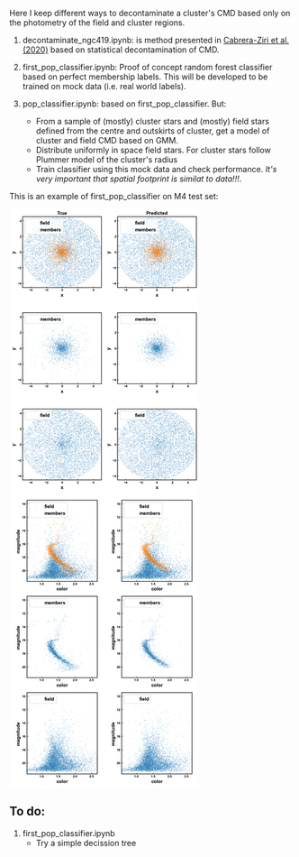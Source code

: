 Here I keep different ways to decontaminate a cluster's CMD based only on the photometry of the field and cluster regions.

1. decontaminate_ngc419.ipynb: is method presented in [Cabrera-Ziri et al. (2020)](https://ui.adsabs.harvard.edu/abs/2020MNRAS.495..375C/abstract) based on statistical decontamination of CMD.

2. first_pop_classifier.ipynb: Proof of concept random forest classifier based on perfect membership labels. This will be developed to be trained on mock data (i.e. real world labels).

3. pop_classifier.ipynb: based on first_pop_classifier. But:
    - From a sample of (mostly) cluster stars and (mostly) field stars defined from the centre and outskirts
    of cluster, get a model of cluster and field CMD based on GMM.
    - Distribute uniformly in space field stars. For cluster stars follow Plummer model of the cluster's radius
    - Train classifier using this mock data and check performance. *It's very important that spatial footprint 
    is similat to data!!!*. 
    
This is an example of first_pop_classifier on M4 test set:

![m4 test set](figures/m4_test_set.png "m4 test set")

## To do:

1. first_pop_classifier.ipynb
    - Try a simple decission tree
    